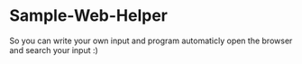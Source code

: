 # Sample-Web-Helper
So you can write your own input and program automaticly open the browser and search your input :)
